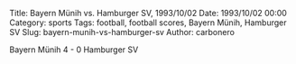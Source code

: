 Title: Bayern Münih vs. Hamburger SV, 1993/10/02
Date: 1993/10/02 00:00
Category: sports
Tags: football, football scores, Bayern Münih, Hamburger SV
Slug: bayern-munih-vs-hamburger-sv
Author: carbonero


Bayern Münih 4 - 0 Hamburger SV
